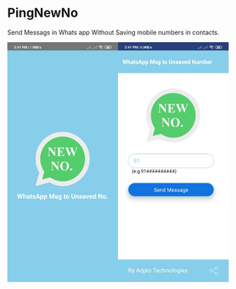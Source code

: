 # PingNewNo
Send Messags in Whats app Without Saving mobile numbers in contacts.


<img src="src/ScreenShots/Screen1.jpeg" alt="Screenshot1" width="50%"/><img src="src/ScreenShots/Screen2.jpeg" alt="Screenshot1" width="50%"/>




